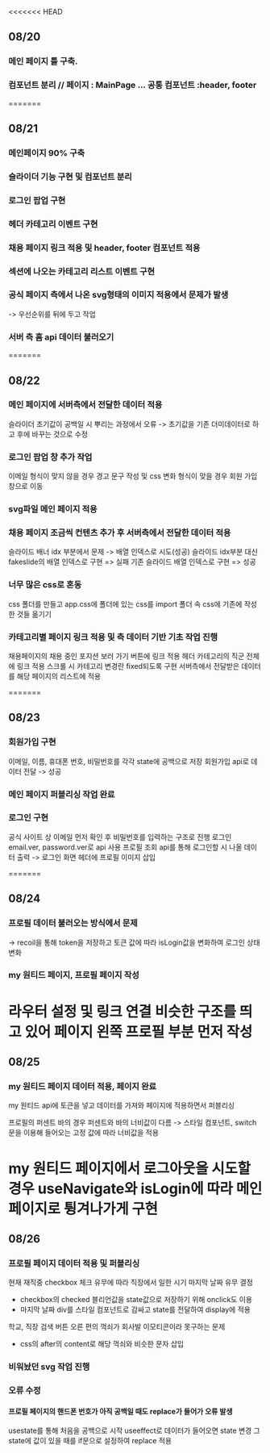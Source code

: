 <<<<<<< HEAD
## 08/20
### 메인 페이지 틀 구축.
### 컴포넌트 분리 // 페이지 : MainPage ... 공통 컴포넌트 :header, footer
=======
## 08/21
### 메인페이지 90% 구축
### 슬라이더 기능 구현 및 컴포넌트 분리
### 로그인 팝업 구현
### 헤더 카테고리 이벤트 구현
### 채용 페이지 링크 적용 및 header, footer 컴포넌트 적용
### 섹션에 나오는 카테고리 리스트 이벤트 구현
### 공식 페이지 측에서 나온 svg형태의 이미지 적용에서 문제가 발생
-> 우선순위를 뒤에 두고 작업
### 서버 측 홈 api 데이터 불러오기
=======
## 08/22

### 메인 페이지에 서버측에서 전달한 데이터 적용
슬라이더 초기값이 공백일 시 뿌리는 과정에서 오류
-> 초기값을 기존 더미데이터로 하고 후에 바꾸는 것으로 수정

### 로그인 팝업 창 추가 작업
이메일 형식이 맞지 않을 경우 경고 문구 작성 및 css 변화
형식이 맞을 경우 회원 가입 창으로 이동

### svg파일 메인 페이지 적용

### 채용 페이지 조금씩 컨텐츠 추가 후 서버측에서 전달한 데이터 적용
슬라이드 배너 idx 부분에서 문제
-> 배열 인덱스로 시도(성공)
슬라이드 idx부분 대신 fakeslide의 배열 인덱스로 구현 => 실패
기존 슬라이드 배열 인덱스로 구현 => 성공

### 너무 많은 css로 혼동
css 폴더를 만들고 app.css에 폴더에 있는 css를 import
폴더 속 css에 기존에 작성한 것들 옮기기

### 카테고리별 페이지 링크 적용 및 측 데이터 기반 기초 작업 진행
채용페이지의 채용 중인 포지션 보러 가기 버튼에 링크 적용
헤더 카테고리의 직군 전체에 링크 적용
스크롤 시 카테고리 변경란 fixed되도록 구현
서버측에서 전달받은 데이터를 해당 페이지의 리스트에 적용

=======
## 08/23

### 회원가입 구현
이메일, 이름, 휴대폰 번호, 비밀번호를 각각 state에 공백으로 저장
회원가입 api로 데이터 전달 -> 성공

### 메인 페이지 퍼블리싱 작업 완료

### 로그인 구현
공식 사이트 상 이메일 먼저 확인 후 비밀번호를 입력하는 구조로 진행
로그인 email.ver, password.ver로 api 사용
프로필 조회 api를 통해 로그인할 시 나올 데이터 출력
-> 로그인 화면 헤더에 프로필 이미지 삽입

=======
## 08/24

### 프로필 데이터 불러오는 방식에서 문제
-> recoil을 통해 token을 저장하고 토큰 값에 따라 isLogin값을 변화하여 로그인 상태 변화

### my 원티드 페이지, 프로필 페이지 작성
라우터 설정 및 링크 연결
비슷한 구조를 띄고 있어 페이지 왼쪽 프로필 부분 먼저 작성
=======
## 08/25

### my 원티드 페이지 데이터 적용, 페이지 완료
my 원티드 api에 토큰을 넣고 데이터를 가져와 페이지에 적용하면서 퍼블리싱

프로필의 퍼센트 바의 경우 퍼센트와 바의 너비값이 다름
-> 스타일 컴포넌트, switch문을 이용해 들어오는 고정 값에 따라 너비값을 적용

my 원티드 페이지에서 로그아웃을 시도할 경우
useNavigate와 isLogin에 따라 메인 페이지로 튕겨나가게 구현
=======
## 08/26

### 프로필 페이지 데이터 적용 및 퍼블리싱
현재 재직중 checkbox 체크 유무에 따라 직장에서 일한 시기 마지막 날짜 유무 결정
- checkbox의 checked 블리언값을 state값으로 저장하기 위해 onclick도 이용
- 마지막 날짜 div를 스타일 컴포넌트로 감싸고 state를 전달하여 display에 적용

학교, 직장 검색 버튼 오른 편의 꺽쇠가 회사발 이모티콘이라 못구하는 문제
- css의 after의 content로 해당 꺽쇠와 비슷한 문자 삽입

### 비워놨던 svg 작업 진행


### 오류 수정
#### 프로필 페이지의 핸드폰 번호가 아직 공백일 때도 replace가 들어가 오류 발생
usestate를 통해 처음을 공백으로 시작
useeffect로 데이터가 들어오면 state 변경
그 state에 값이 있을 때를 if문으로 설정하여 replace 적용